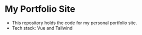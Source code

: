 # My Portfolio Site

- This repository holds the code for my personal portfolio site.
- Tech stack: Vue and Tailwind
